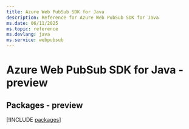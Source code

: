 ```yaml
---
title: Azure Web PubSub SDK for Java
description: Reference for Azure Web PubSub SDK for Java
ms.date: 06/11/2025
ms.topic: reference
ms.devlang: java
ms.service: webpubsub
---
```

# Azure Web PubSub SDK for Java - preview
## Packages - preview
[!INCLUDE [packages](web-pubsub-index.md)]